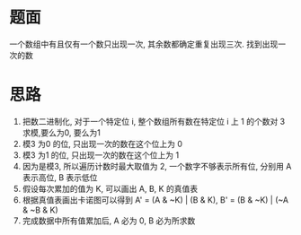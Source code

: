 # 题面
一个数组中有且仅有一个数只出现一次, 其余数都确定重复出现三次. 找到出现一次的数


# 思路
1. 把数二进制化, 对于一个特定位 i, 整个数组所有数在特定位 i 上 1 的个数对 3 求模,要么为0, 要么为1
2. 模3 为0 的位, 只出现一次的数在这个位上为 0
3. 模3 为1 的位, 只出现一次的数在这个位上为 1
4. 因为是模3, 所以遍历计数时最大取值为 2, 一个数字不够表示所有位, 分别用 A 表示高位, B 表示低位
5. 假设每次累加的值为 K, 可以画出 A, B, K 的真值表
6. 根据真值表画出卡诺图可以得到 A' = (A & ~K) | (B & K), B' = (B & ~K) | (~A & ~B & K)
7. 完成数据中所有值累加后, A 必为 0, B 必为所求数
